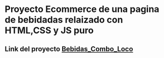 # Proyecto Ecommerce de una pagina de bebidadas relaizado con HTML,CSS y JS puro
## Link del proyecto [Bebidas_Combo_Loco](https://lucascristin23.github.io/Curso-JavaScript/)
